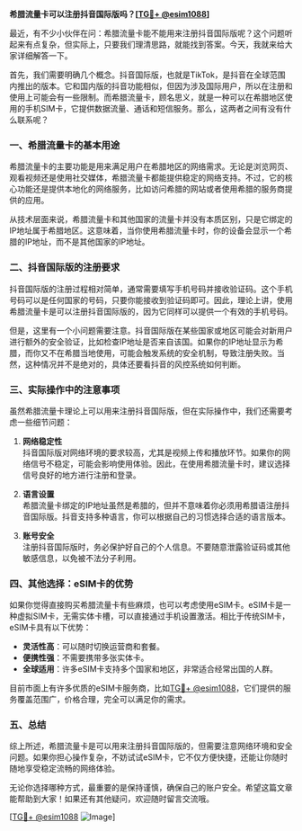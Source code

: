 **希腊流量卡可以注册抖音国际版吗？[[TG💪+ @esim1088](https://t.me/s/esim1088)]**

最近，有不少小伙伴在问：希腊流量卡能不能用来注册抖音国际版呢？这个问题听起来有点复杂，但实际上，只要我们理清思路，就能找到答案。今天，我就来给大家详细解答一下。

首先，我们需要明确几个概念。抖音国际版，也就是TikTok，是抖音在全球范围内推出的版本。它和国内版的抖音功能相似，但因为涉及国际用户，所以在注册和使用上可能会有一些限制。而希腊流量卡，顾名思义，就是一种可以在希腊地区使用的手机SIM卡，它提供数据流量、通话和短信服务。那么，这两者之间有没有什么联系呢？

### 一、希腊流量卡的基本用途

希腊流量卡的主要功能是用来满足用户在希腊地区的网络需求。无论是浏览网页、观看视频还是使用社交媒体，希腊流量卡都能提供稳定的网络支持。不过，它的核心功能还是提供本地化的网络服务，比如访问希腊的网站或者使用希腊的服务商提供的应用。

从技术层面来说，希腊流量卡和其他国家的流量卡并没有本质区别，只是它绑定的IP地址属于希腊地区。这意味着，当你使用希腊流量卡时，你的设备会显示一个希腊的IP地址，而不是其他国家的IP地址。

### 二、抖音国际版的注册要求

抖音国际版的注册过程相对简单，通常需要填写手机号码并接收验证码。这个手机号码可以是任何国家的号码，只要你能接收到验证码即可。因此，理论上讲，使用希腊流量卡是可以注册抖音国际版的，因为它同样可以提供一个有效的手机号码。

但是，这里有一个小问题需要注意。抖音国际版在某些国家或地区可能会对新用户进行额外的安全验证，比如检查IP地址是否来自该国。如果你的IP地址显示为希腊，而你又不在希腊当地使用，可能会触发系统的安全机制，导致注册失败。当然，这种情况并不是绝对的，具体还要看抖音的风控系统如何判断。

### 三、实际操作中的注意事项

虽然希腊流量卡理论上可以用来注册抖音国际版，但在实际操作中，我们还需要考虑一些细节问题：

1. **网络稳定性**  
   抖音国际版对网络环境的要求较高，尤其是视频上传和播放环节。如果你的网络信号不稳定，可能会影响使用体验。因此，在使用希腊流量卡时，建议选择信号良好的地方进行注册和登录。

2. **语言设置**  
   希腊流量卡绑定的IP地址虽然是希腊的，但并不意味着你必须用希腊语注册抖音国际版。抖音支持多种语言，你可以根据自己的习惯选择合适的语言版本。

3. **账号安全**  
   注册抖音国际版时，务必保护好自己的个人信息。不要随意泄露验证码或其他敏感信息，以免被不法分子利用。

### 四、其他选择：eSIM卡的优势

如果你觉得直接购买希腊流量卡有些麻烦，也可以考虑使用eSIM卡。eSIM卡是一种虚拟SIM卡，无需实体卡槽，可以直接通过手机设置激活。相比于传统SIM卡，eSIM卡具有以下优势：

- **灵活性高**：可以随时切换运营商和套餐。
- **便携性强**：不需要携带多张实体卡。
- **全球适用**：许多eSIM卡支持多个国家和地区，非常适合经常出国的人群。

目前市面上有许多优质的eSIM卡服务商，比如[TG💪+ @esim1088](https://t.me/s/esim1088)，它们提供的服务覆盖范围广，价格合理，完全可以满足你的需求。

### 五、总结

综上所述，希腊流量卡是可以用来注册抖音国际版的，但需要注意网络环境和安全问题。如果你担心操作复杂，不妨试试eSIM卡，它不仅方便快捷，还能让你随时随地享受稳定流畅的网络体验。

无论你选择哪种方式，最重要的是保持谨慎，确保自己的账户安全。希望这篇文章能帮助到大家！如果还有其他疑问，欢迎随时留言交流哦。

[[TG💪+ @esim1088](https://t.me/s/esim1088) ![Image](https://i.postimg.cc/4NQfJmqS/Snipaste-2025-05-13-00-14-12.png)]